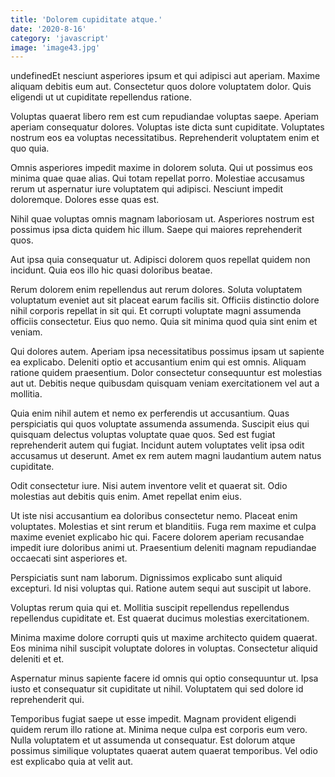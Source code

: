 ```yaml
---
title: 'Dolorem cupiditate atque.'
date: '2020-8-16'
category: 'javascript'
image: 'image43.jpg'
---
```


undefinedEt nesciunt asperiores ipsum et qui adipisci aut aperiam. Maxime aliquam debitis eum aut. Consectetur quos dolore voluptatem dolor. Quis eligendi ut ut cupiditate repellendus ratione.
 Voluptas quaerat libero rem est cum repudiandae voluptas saepe. Aperiam aperiam consequatur dolores. Voluptas iste dicta sunt cupiditate. Voluptates nostrum eos ea voluptas necessitatibus. Reprehenderit voluptatem enim et quo quia.
 Omnis asperiores impedit maxime in dolorem soluta. Qui ut possimus eos minima quae quae alias. Qui totam repellat porro. Molestiae accusamus rerum ut aspernatur iure voluptatem qui adipisci. Nesciunt impedit doloremque. Dolores esse quas est.

Nihil quae voluptas omnis magnam laboriosam ut. Asperiores nostrum est possimus ipsa dicta quidem hic illum. Saepe qui maiores reprehenderit quos.
 Aut ipsa quia consequatur ut. Adipisci dolorem quos repellat quidem non incidunt. Quia eos illo hic quasi doloribus beatae.
 Rerum dolorem enim repellendus aut rerum dolores. Soluta voluptatem voluptatum eveniet aut sit placeat earum facilis sit. Officiis distinctio dolore nihil corporis repellat in sit qui. Et corrupti voluptate magni assumenda officiis consectetur. Eius quo nemo. Quia sit minima quod quia sint enim et veniam.

Qui dolores autem. Aperiam ipsa necessitatibus possimus ipsam ut sapiente ea explicabo. Deleniti optio et accusantium enim qui est omnis. Aliquam ratione quidem praesentium. Dolor consectetur consequuntur est molestias aut ut. Debitis neque quibusdam quisquam veniam exercitationem vel aut a mollitia.
 Quia enim nihil autem et nemo ex perferendis ut accusantium. Quas perspiciatis qui quos voluptate assumenda assumenda. Suscipit eius qui quisquam delectus voluptas voluptate quae quos. Sed est fugiat reprehenderit autem qui fugiat. Incidunt autem voluptates velit ipsa odit accusamus ut deserunt. Amet ex rem autem magni laudantium autem natus cupiditate.
 Odit consectetur iure. Nisi autem inventore velit et quaerat sit. Odio molestias aut debitis quis enim. Amet repellat enim eius.

Ut iste nisi accusantium ea doloribus consectetur nemo. Placeat enim voluptates. Molestias et sint rerum et blanditiis. Fuga rem maxime et culpa maxime eveniet explicabo hic qui. Facere dolorem aperiam recusandae impedit iure doloribus animi ut. Praesentium deleniti magnam repudiandae occaecati sint asperiores et.
 Perspiciatis sunt nam laborum. Dignissimos explicabo sunt aliquid excepturi. Id nisi voluptas qui. Ratione autem sequi aut suscipit ut labore.
 Voluptas rerum quia qui et. Mollitia suscipit repellendus repellendus repellendus cupiditate et. Est quaerat ducimus molestias exercitationem.

Minima maxime dolore corrupti quis ut maxime architecto quidem quaerat. Eos minima nihil suscipit voluptate dolores in voluptas. Consectetur aliquid deleniti et et.
 Aspernatur minus sapiente facere id omnis qui optio consequuntur ut. Ipsa iusto et consequatur sit cupiditate ut nihil. Voluptatem qui sed dolore id reprehenderit qui.
 Temporibus fugiat saepe ut esse impedit. Magnam provident eligendi quidem rerum illo ratione at. Minima neque culpa est corporis eum vero. Nulla voluptatem et ut assumenda ut consequatur. Est dolorum atque possimus similique voluptates quaerat autem quaerat temporibus. Vel odio est explicabo quia at velit aut.


